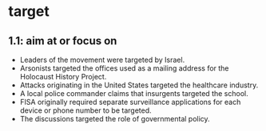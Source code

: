 # target
## 1.1: aim at or focus on

  *  Leaders of the movement were targeted by Israel.
  *  Arsonists targeted the offices used as a mailing address for the Holocaust History Project.
  *  Attacks originating in the United States targeted the healthcare industry.
  *  A local police commander claims that insurgents targeted the school.
  *  FISA originally required separate surveillance applications for each device or phone number to be targeted.
  *  The discussions targeted the role of governmental policy.

